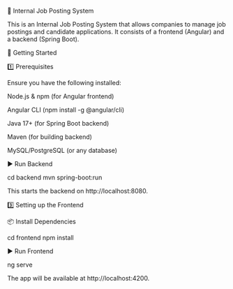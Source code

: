 🏢 Internal Job Posting System

This is an Internal Job Posting System that allows companies to manage job postings and candidate applications. It consists of a frontend (Angular) and a backend (Spring Boot).


🚀 Getting Started

1️⃣ Prerequisites

Ensure you have the following installed:

Node.js & npm (for Angular frontend)

Angular CLI (npm install -g @angular/cli)

Java 17+ (for Spring Boot backend)

Maven (for building backend)

MySQL/PostgreSQL (or any database)

▶️ Run Backend

cd backend
mvn spring-boot:run

This starts the backend on http://localhost:8080.

3️⃣ Setting up the Frontend

📦 Install Dependencies

cd frontend
npm install

▶️ Run Frontend

ng serve

The app will be available at http://localhost:4200.